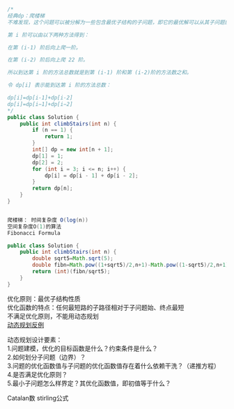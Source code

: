 ```java  
/*
经典dp：爬楼梯
不难发现，这个问题可以被分解为一些包含最优子结构的子问题，即它的最优解可以从其子问题的最优解来有效地构建，我们可以使用动态规划来解决这一问题。

第 i 阶可以由以下两种方法得到：

在第 (i-1) 阶后向上爬一阶。

在第 (i-2) 阶后向上爬 22 阶。

所以到达第 i 阶的方法总数就是到第 (i-1) 阶和第 (i-2)阶的方法数之和。

令 dp[i] 表示能到达第 i 阶的方法总数：

dp[i]=dp[i-1]+dp[i-2]
dp[i]=dp[i−1]+dp[i−2]
*/
public class Solution {
    public int climbStairs(int n) {
        if (n == 1) {
            return 1;
        }
        int[] dp = new int[n + 1];
        dp[1] = 1;
        dp[2] = 2;
        for (int i = 3; i <= n; i++) {
            dp[i] = dp[i - 1] + dp[i - 2];
        }
        return dp[n];
    }
}


爬楼梯： 时间复杂度 O(log(n))
空间复杂度O(1)的算法
Fibonacci Formula

public class Solution {
    public int climbStairs(int n) {
        double sqrt5=Math.sqrt(5);
        double fibn=Math.pow((1+sqrt5)/2,n+1)-Math.pow((1-sqrt5)/2,n+1);
        return (int)(fibn/sqrt5);
    }
}
```



优化原则：最优子结构性质  
优化函数的特点：任何最短路的子路径相对于子问题始、终点最短  
不满足优化原则，不能用动态规划  
[动态规划反例](https://github.com/STUFelix/Felix_Algorithm/blob/master/image/%E6%9C%80%E4%BC%98%E5%8C%96%E5%8E%9F%E5%88%99.jpg)  

动态规划设计要素：  
1.问题建模，优化的目标函数是什么？约束条件是什么？  
2.如何划分子问题（边界）？  
3.问题的优化函数值与子问题的优化函数值存在着什么依赖干洗？（递推方程）  
4.是否满足优化原则？  
5.最小子问题怎么样界定？其优化函数值，即初值等于什么？  

Catalan数 stirling公式  
